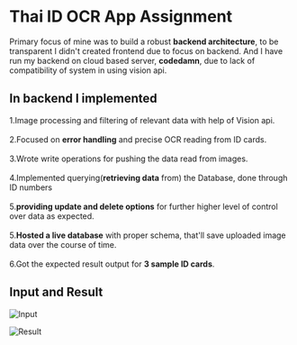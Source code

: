 # Thai ID OCR App Assignment
Primary focus of mine was to build a robust **backend architecture**, to be transparent I didn't created frontend due to focus on backend. And I have run my backend on cloud based server, **codedamn**, due to lack of compatibility of system in using vision api.<br>

## In backend I implemented
1.Image processing and filtering of relevant data with help of Vision api.<br><br>
2.Focused on **error handling** and precise OCR reading from ID cards.<br><br>
3.Wrote write operations for pushing the data read from images.<br><br>
4.Implemented querying(**retrieving data** from) the Database, done through ID numbers <br><br>
5.**providing update and delete options** for further higher level of control over data as expected.<br><br>
5.**Hosted a live database** with proper schema, that'll save uploaded image data over the course of time.<br><br>
6.Got the expected result output for **3 sample ID cards**.

## Input and Result

![Input](https://github.com/schandu-eng/qoala-task-saurav/assets/76427228/e2ed7ef4-6001-4813-9472-331d3581b9dc)

![Result](https://github.com/schandu-eng/qoala-task-saurav/assets/76427228/fbf792e0-7da1-4366-b013-d712bc11c78a)
